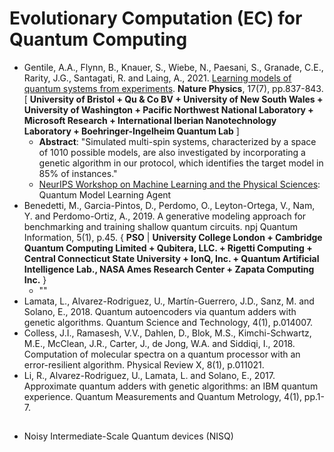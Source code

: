 # Evolutionary Computation (EC) for Quantum Computing

* Gentile, A.A., Flynn, B., Knauer, S., Wiebe, N., Paesani, S., Granade, C.E., Rarity, J.G., Santagati, R. and Laing, A., 2021. [Learning models of quantum systems from experiments](https://www.nature.com/articles/s41567-021-01201-7). **Nature Physics**, 17(7), pp.837-843. [ **University of Bristol + Qu & Co BV + University of New South Wales + University of Washington + Pacific Northwest National Laboratory + Microsoft Research + International Iberian Nanotechnology Laboratory + Boehringer-Ingelheim Quantum Lab** ]
  * **Abstract**: "Simulated multi-spin systems, characterized by a space of 1010 possible models, are also investigated by incorporating a genetic algorithm in our protocol, which identifies the target model in 85% of instances."
  * [NeurIPS Workshop on Machine Learning and the Physical Sciences](https://ml4physicalsciences.github.io/2020/files/NeurIPS_ML4PS_2020_52.pdf): Quantum Model Learning Agent
* Benedetti, M., Garcia-Pintos, D., Perdomo, O., Leyton-Ortega, V., Nam, Y. and Perdomo-Ortiz, A., 2019. A generative modeling approach for benchmarking and training shallow quantum circuits. npj Quantum Information, 5(1), p.45. { **PSO** | **University College London + Cambridge Quantum Computing Limited + Qubitera, LLC. + Rigetti Computing + Central Connecticut State University + IonQ, Inc. + Quantum Artificial Intelligence Lab., NASA Ames Research Center + Zapata Computing Inc.** }
  * ""
* Lamata, L., Alvarez-Rodriguez, U., Martín-Guerrero, J.D., Sanz, M. and Solano, E., 2018. Quantum autoencoders via quantum adders with genetic algorithms. Quantum Science and Technology, 4(1), p.014007.
* Colless, J.I., Ramasesh, V.V., Dahlen, D., Blok, M.S., Kimchi-Schwartz, M.E., McClean, J.R., Carter, J., de Jong, W.A. and Siddiqi, I., 2018. Computation of molecular spectra on a quantum processor with an error-resilient algorithm. Physical Review X, 8(1), p.011021.
* Li, R., Alvarez-Rodriguez, U., Lamata, L. and Solano, E., 2017. Approximate quantum adders with genetic algorithms: an IBM quantum experience. Quantum Measurements and Quantum Metrology, 4(1), pp.1-7.

## 

* Noisy Intermediate-Scale Quantum devices (NISQ)
